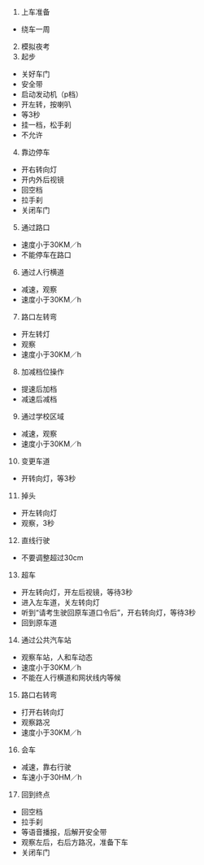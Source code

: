 1. 上车准备
  - 绕车一周
2. 模拟夜考
3. 起步
  - 关好车门
  - 安全带
  - 启动发动机（p档）
  - 开左转，按喇叭
  - 等3秒
  - 挂一档，松手刹
  - 不允许
4. 靠边停车
  - 开右转向灯
  - 开内外后视镜
  - 回空档
  - 拉手刹
  - 关闭车门
5. 通过路口
  - 速度小于30KM／h
  - 不能停车在路口
6. 通过人行横道
  - 减速，观察
  - 速度小于30KM／h
7. 路口左转弯
  - 开左转灯
  - 观察
  - 速度小于30KM／h
8. 加减档位操作
  - 提速后加档
  - 减速后减档
9. 通过学校区域
  - 减速，观察
  - 速度小于30KM／h
10. 变更车道
  - 开转向灯，等3秒
11. 掉头
  - 开左转向灯
  - 观察，3秒
12. 直线行驶
  - 不要调整超过30cm
13. 超车
  - 开左转向灯，开左后视镜，等待3秒
  - 进入左车道，关左转向灯
  - 听到“请考生驶回原车道口令后”，开右转向灯，等待3秒
  - 回到原车道
14. 通过公共汽车站
  - 观察车站，人和车动态
  - 速度小于30KM／h
  - 不能在人行横道和网状线内等候
15. 路口右转弯
  - 打开右转向灯
  - 观察路况
  - 速度小于30KM／h
16. 会车
  - 减速，靠右行驶
  - 车速小于30HM／h
17. 回到终点
  - 回空档
  - 拉手刹
  - 等语音播报，后解开安全带
  - 观察左后，右后方路况，准备下车
  - 关闭车门
